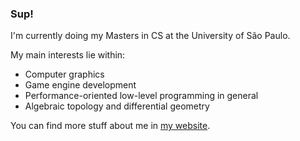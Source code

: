 ### Sup!

I'm currently doing my Masters in CS at the University of São Paulo.

My main interests lie within:

- Computer graphics
- Game engine development
- Performance-oriented low-level programming in general
- Algebraic topology and differential geometry

You can find more stuff about me in [my website](https://luizmugnaini.github.io).
